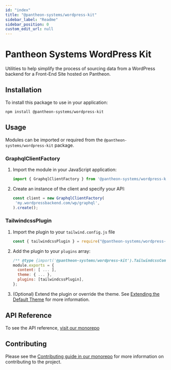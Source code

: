 ```yaml
---
id: "index"
title: "@pantheon-systems/wordpress-kit"
sidebar_label: "Readme"
sidebar_position: 0
custom_edit_url: null
---
```


# Pantheon Systems WordPress Kit

Utilities to help simplify the process of sourcing data from a WordPress backend
for a Front-End Site hosted on Pantheon.

## Installation

To install this package to use in your application:

`npm install @pantheon-systems/wordpress-kit`

## Usage

Modules can be imported or required from the `@pantheon-systems/wordpress-kit`
package.

### GraphqlClientFactory

1. Import the module in your JavaScript application:
   ```js
   import { GraphqlClientFactory } from '@pantheon-systems/wordpress-kit';
   ```
2. Create an instance of the client and specify your API:
   ```js
   const client = new GraphqlClientFactory(
   	'my.wordpressbackend.com/wp/graphql',
   ).create();
   ```

### TailwindcssPlugin

1.  Import the plugin to your `tailwind.config.js` file
    ```js
    const { tailwindcssPlugin } = require("@pantheon-systems/wordpress-kit");
    ```
1.  Add the plugin to your `plugins` array:
    ```js
    /** @type {import('@pantheon-systems/wordpress-kit').TailwindcssConfig} */
    module.exports = {
      content: [ ... ],
      theme: { ... },
      plugins: [tailwindcssPlugin],
    };
    ```
1.  (Optional) Extend the plugin or override the theme. See
    [Extending the Default Theme](https://tailwindcss.com/docs/theme#extending-the-default-theme)
    for more information.

## API Reference

To see the API reference,
[visit our monorepo](https://github.com/pantheon-systems/decoupled-kit-js/blob/canary/web/docs/Packages/wordpress-kit/modules.md)

## Contributing

Please see the
[Contributing guide in our monorepo](https://github.com/pantheon-systems/decoupled-kit-js/blob/canary/CONTRIBUTING.md)
for more information on contributing to the project.
